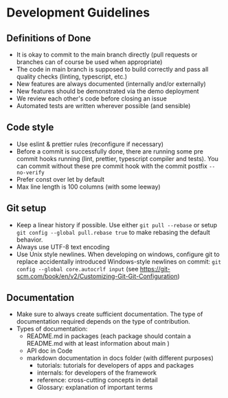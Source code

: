 # Development Guidelines

## Definitions of Done

-   It is okay to commit to the main branch directly (pull requests or branches can of course be used when appropriate)
-   The code in main branch is supposed to build correctly and pass all quality checks (linting, typescript, etc.)
-   New features are always documented (internally and/or externally)
-   New features should be demonstrated via the demo deployment
-   We review each other's code before closing an issue
-   Automated tests are written wherever possible (and sensible)

## Code style

-   Use eslint & prettier rules (reconfigure if necessary)
-   Before a commit is successfully done, there are running some pre commit hooks running (lint, prettier, typescript compiler and tests). You can commit without these pre commit hook with the commit postfix `--no-verify`
-   Prefer const over let by default
-   Max line length is 100 columns (with some leeway)

## Git setup

-   Keep a linear history if possible.
    Use either `git pull --rebase` or setup `git config --global pull.rebase true` to make rebasing the default behavior.
-   Always use UTF-8 text encoding
-   Use Unix style newlines.
    When developing on windows, configure git to replace accidentally introduced Windows-style newlines on commit:
    `git config --global core.autocrlf input` (see <https://git-scm.com/book/en/v2/Customizing-Git-Git-Configuration>)

## Documentation

-   Make sure to always create sufficient documentation.
    The type of documentation required depends on the type of contribution.
-   Types of documentation:
    -   README.md in packages (each package should contain a README.md with at least information about main )
    -   API doc in Code
    -   markdown documentation in docs folder (with different purposes)
        -   tutorials: tutorials for developers of apps and packages
        -   internals: for developers of the framework
        -   reference: cross-cutting concepts in detail
        -   Glossary: explanation of important terms
